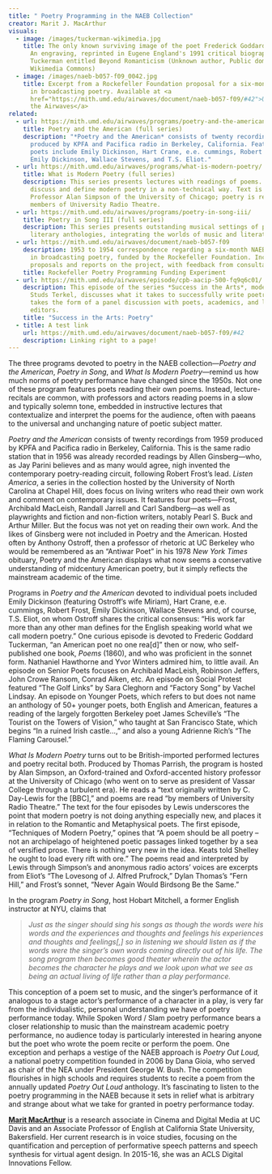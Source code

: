 ```yaml
---
title: " Poetry Programming in the NAEB Collection"
creator: Marit J. MacArthur
visuals:
  - image: /images/tuckerman-wikimedia.jpg
    title: The only known surviving image of the poet Frederick Goddard Tuckerman.
      An engraving, reprinted in Eugene England's 1991 critical biography of
      Tuckerman entitled Beyond Romanticism (Unknown author, Public domain, via
      Wikimedia Commons)
  - image: /images/naeb-b057-f09_0042.jpg
    title: Excerpt from a Rockefeller Foundation proposal for a six-month experiment
      in broadcasting poetry. Available at <a
      href="https://mith.umd.edu/airwaves/document/naeb-b057-f09/#42">Unlocking
      the Airwaves</a>
related:
  - url: https://mith.umd.edu/airwaves/programs/poetry-and-the-american/
    title: Poetry and the American (full series)
    description: "*Poetry and the American* consists of twenty recordings from 1959
      produced by KPFA and Pacifica radio in Berkeley, California. Featured
      poets include Emily Dickinson, Hart Crane, e.e. cummings, Robert Frost,
      Emily Dickinson, Wallace Stevens, and T.S. Eliot."
  - url: https://mith.umd.edu/airwaves/programs/what-is-modern-poetry/
    title: What is Modern Poetry (full series)
    description: This series presents lectures with readings of poems. It strives to
      discuss and define modern poetry in a non-technical way. Text is read by
      Professor Alan Simpson of the University of Chicago; poetry is read by
      members of University Radio Theatre.
  - url: https://mith.umd.edu/airwaves/programs/poetry-in-song-iii/
    title: Poetry in Song III (full series)
    description: This series presents outstanding musical settings of poetry and
      literary anthologies, integrating the worlds of music and literature.
  - url: https://mith.umd.edu/airwaves/document/naeb-b057-f09
    description: 1953 to 1954 correspondence regarding a six-month NAEB experiment
      in broadcasting poetry, funded by the Rockefeller Foundation. Includes
      proposals and reports on the project, with feedback from consultants.
    title: Rockefeller Poetry Programming Funding Experiment
  - url: https://mith.umd.edu/airwaves/episode/cpb-aacip-500-fq9q6c01/
    description: This episode of the series *Success in the Arts*, moderated by
      Studs Terkel, discusses what it takes to successfully write poetry. It
      takes the form of a panel discussion with poets, academics, and literary
      editors.
    title: "Success in the Arts: Poetry"
  - title: A test link
    url: https://mith.umd.edu/airwaves/document/naeb-b057-f09/#42
    description: Linking right to a page!
---
```

The three programs devoted to poetry in the NAEB collection—*Poetry and the American*, *Poetry in Song*, and *What Is Modern Poetry*—remind us how much norms of poetry performance have changed since the 1950s. Not one of these program features poets reading their own poems. Instead, lecture-recitals are common, with professors and actors reading poems in a slow and typically solemn tone, embedded in instructive lectures that contextualize and interpret the poems for the audience, often with paeans to the universal and unchanging nature of poetic subject matter.

*Poetry and the American* consists of twenty recordings from 1959 produced by KPFA and Pacifica radio in Berkeley, California. This is the same radio station that in 1956 was already recorded readings by Allen Ginsberg—who, as Jay Parini believes and as many would agree, nigh invented the contemporary poetry-reading circuit, following Robert Frost’s lead. *Listen America*, a series in the collection hosted by the University of North Carolina at Chapel Hill, does focus on living writers who read their own work and comment on contemporary issues. It features four poets—Frost, Archibald MacLeish, Randall Jarrell and Carl Sandberg—as well as playwrights and fiction and non-fiction writers, notably Pearl S. Buck and Arthur Miller. But the focus was not yet on reading their own work. And the likes of Ginsberg were not included in Poetry and the American. Hosted often by Anthony Ostroff, then a professor of rhetoric at UC Berkeley who would be remembered as an “Antiwar Poet” in his 1978 *New York Times* obituary, Poetry and the American displays what now seems a conservative understanding of midcentury American poetry, but it simply reflects the mainstream academic of the time.

Programs in *Poetry and the American* devoted to individual poets included Emily Dickinson (featuring Ostroff’s wife Miriam), Hart Crane, e.e. cummings, Robert Frost, Emily Dickinson, Wallace Stevens and, of course, T.S. Eliot, on whom Ostroff shares the critical consensus: “His work far more than any other man defines for the English speaking world what we call modern poetry.” One curious episode is devoted to Frederic Goddard Tuckerman, “an American poet no one rea\[d]” then or now, who self-published one book, *Poems* (1860), and who was proficient in the sonnet form. Nathaniel Hawthorne and Yvor Winters admired him, to little avail. An episode on Senior Poets focuses on Archibald MacLeish, Robinson Jeffers, John Crowe Ransom, Conrad Aiken, etc. An episode on Social Protest featured “The Golf Links” by Sara Cleghorn and “Factory Song” by Vachel Lindsay. An episode on Younger Poets, which refers to but does not name an anthology of 50+ younger poets, both English and American, features a reading of the largely forgotten Berkeley poet James Scheville’s “The Tourist on the Towers of Vision,” who taught at San Francisco State, which begins “In a ruined Irish castle…,” and also a young Adrienne Rich’s “The Flaming Carousel.”

*What Is Modern Poetry* turns out to be British-imported performed lectures and poetry recital both. Produced by Thomas Parrish, the program is hosted by Alan Simpson, an Oxford-trained and Oxford-accented history professor at the University of Chicago (who went on to serve as president of Vassar College through a turbulent era). He reads a “text originally written by C. Day-Lewis for the \[BBC],” and poems are read “by members of University Radio Theatre.” The text for the four episodes by Lewis underscores the point that modern poetry is not doing anything especially new, and places it in relation to the Romantic and Metaphysical poets. The first episode, “Techniques of Modern Poetry,” opines that “A poem should be all poetry – not an archipelago of heightened poetic passages linked together by a sea of versified prose. There is nothing very new in the idea. Keats told Shelley he ought to load every rift with ore.” The poems read and interpreted by Lewis through Simpson’s and anonymous radio actors’ voices are excerpts from Eliot’s “The Lovesong of J. Alfred Prufrock,” Dylan Thomas’s “Fern Hill,” and Frost’s sonnet, “Never Again Would Birdsong Be the Same.”

In the program *Poetry in Song*, host Hobart Mitchell, a former English instructor at NYU, claims that

> *Just as the singer should sing his songs as though the words were his words and the experiences and thoughts and feelings his experiences and thoughts and feelings\[,] so in listening we should listen as if the words were the singer’s own words coming directly out of his life. The song program then becomes good theater wherein the actor becomes the character he plays and we look upon what we see as being an actual living of life rather than a play performance.*

This conception of a poem set to music, and the singer’s performance of it analogous to a stage actor’s performance of a character in a play, is very far from the individualistic, personal understanding we have of poetry performance today. While Spoken Word / Slam poetry performance bears a closer relationship to music than the mainstream academic poetry performance, no audience today is particularly interested in hearing anyone but the poet who wrote the poem recite or perform the poem. One exception and perhaps a vestige of the NAEB approach is *Poetry Out Loud,* a national poetry competition founded in 2006 by Dana Gioia, who served as chair of the NEA under President George W. Bush. The competition flourishes in high schools and requires students to recite a poem from the annually updated *Poetry Out Loud* anthology. It’s fascinating to listen to the poetry programming in the NAEB because it sets in relief what is arbitrary and strange about what we take for granted in poetry performance today.

**[Marit MacArthur](https://arts.ucdavis.edu/research/marit-j-macarthur)** is a research associate in Cinema and Digital Media at UC Davis and an Associate Professor of English at California State University, Bakersfield. Her current research is in voice studies, focusing on the quantification and perception of performative speech patterns and speech synthesis for virtual agent design. In 2015-16, she was an ACLS Digital Innovations Fellow.